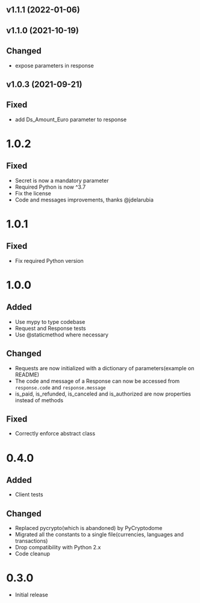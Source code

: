 <!--next-version-placeholder-->

## v1.1.1 (2022-01-06)


## v1.1.0 (2021-10-19)

## Changed

- expose parameters in response

## v1.0.3 (2021-09-21)

## Fixed

- add Ds_Amount_Euro parameter to response

# 1.0.2

## Fixed

- Secret is now a mandatory parameter
- Required Python is now ^3.7
- Fix the license
- Code and messages improvements, thanks @jdelarubia
  
# 1.0.1

## Fixed

- Fix required Python version

# 1.0.0

## Added

- Use mypy to type codebase
- Request and Response tests
- Use @staticmethod where necessary

## Changed

- Requests are now initialized with a dictionary of parameters(example on README)
- The code and message of a Response can now be accessed from `response.code` and `response.message`
- is_paid, is_refunded, is_canceled and is_authorized are now properties instead of methods

## Fixed

- Correctly enforce abstract class

# 0.4.0

## Added

- Client tests

## Changed

- Replaced pycrypto(which is abandoned) by PyCryptodome
- Migrated all the constants to a single file(currencies, languages and transactions)
- Drop compatibility with Python 2.x
- Code cleanup

# 0.3.0

- Initial release
